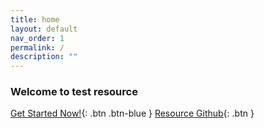 ```yaml
---
title: home
layout: default
nav_order: 1
permalink: /
description: ""
---
```

### Welcome to test resource
[Get Started Now!](https://github.com/yvonneng/test-doc-site){: .btn .btn-blue }
[Resource Github](https://github.com/yvonneng/test-doc-site){: .btn }
